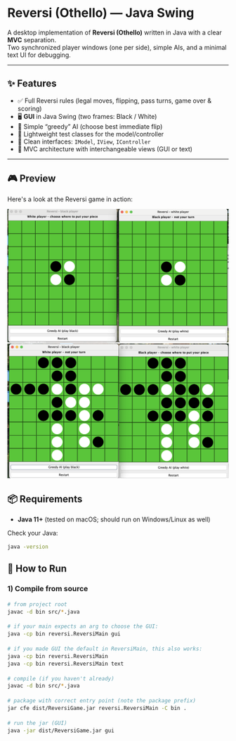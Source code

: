 # Reversi (Othello) — Java Swing

A desktop implementation of **Reversi (Othello)** written in Java with a clear **MVC** separation.  
Two synchronized player windows (one per side), simple AIs, and a minimal text UI for debugging.



---

## ✨ Features

- ✅ Full Reversi rules (legal moves, flipping, pass turns, game over & scoring)
- 🖥️ **GUI** in Java Swing (two frames: Black / White)
- 🧠 Simple “greedy” AI (choose best immediate flip)
- 🧪 Lightweight test classes for the model/controller
- 🧩 Clean interfaces: `IModel`, `IView`, `IController`
- 🧱 MVC architecture with interchangeable views (GUI or text)

---


## 🎮 Preview

Here's a look at the Reversi game in action:

![Reversi GUI](assets/game_gui1.png)
![Reversi GUI](assets/game_gui2.png)





## 📦 Requirements

- **Java 11+** (tested on macOS; should run on Windows/Linux as well)

Check your Java:
```bash
java -version
```

## 🚀 How to Run

### 1) Compile from source
```bash
# from project root
javac -d bin src/*.java

# if your main expects an arg to choose the GUI:
java -cp bin reversi.ReversiMain gui

# if you made GUI the default in ReversiMain, this also works:
java -cp bin reversi.ReversiMain
java -cp bin reversi.ReversiMain text

# compile (if you haven't already)
javac -d bin src/*.java

# package with correct entry point (note the package prefix)
jar cfe dist/ReversiGame.jar reversi.ReversiMain -C bin .

# run the jar (GUI)
java -jar dist/ReversiGame.jar gui









